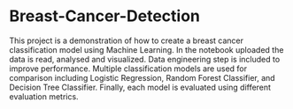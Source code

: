 # Breast-Cancer-Detection
This project is a demonstration of how to create a breast cancer classification model using Machine Learning. In the notebook uploaded the data is read, analysed and visualized. Data engineering step is included to improve performance. Multiple classification models are used for comparison including Logistic Regression, Random Forest Classifier, and Decision Tree Classifier. Finally, each model is evaluated using different evaluation metrics.
